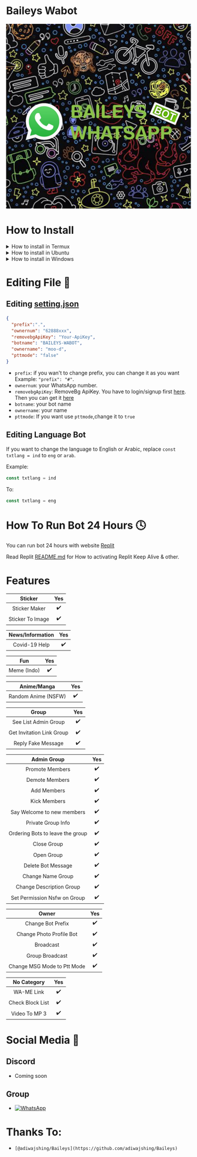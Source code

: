 # Baileys Wabot
<p style="text-align:center">
  <img src="./.github/rm/20210821_110622.jpg">
</p>

# How to Install

<details>
<summary>How to install in Termux</summary>

### Cloning
Type command :

```sh
> apt-get update && apt-get install upgrade -y
> apt-get install git
> git clone https://github.com/moo-d/baileys-wabot
```

### Installing Package & Dependencies
Type command :

```sh
> cd baileys-wabot
> bash install.sh
```

### Start
Type command :

```sh
> npm start
```

</details>

<details>
<summary>How to install in Ubuntu</summary>
Type command :

```sh
> apt-get update
> apt-get install sudo -y
> sudo apt-get install git
> sudo git clone https://github.com/moo-d/baileys-wabot
> cd baileys-wabot
```

### Installing Package & Dependencies

```sh
> sudo apt-get install nodejs -y
> sudo apt-get install wget -y
> sudo apt-get install libwebp-dev -y
> sudo apt-get install tesseract-ocr -y
> npm install && echo "[*] All dependencies have been installed, please run the command \"npm start\" to immediately start the script"
```

#### Alternative
This is an alternative command to install Package & Dependencies

```sh
sudo apt-get install nodejs wget libwebp-dev tesseract-ocr -y && npm install && echo "[*] All dependencies have been installed, please run the command \"npm start\" to immediately start the script"
```

### Start
Type command :

```sh
> npm start
```

</details>

<details>
<summary>How to install in Windows</summary>

#### Installing Git
- Download the file [here](https://git-scm.com/download/win)
- After that, run downloaded file as Administrator.
- Complete the installation.
- Check `git`
- Now that you've Tesseract installed, verify that it's working by running this command to see version number:

```cmd
> git --version
```

#### Installing Libwebp
- Download the file [here](https://storage.googleapis.com/downloads.webmproject.org/releases/webp/libwebp-1.2.1-windows-x64.zip).
- Extract the file to `C:\` path.
- Rename the extracted folder to `libwebp`.
- Run Command Prompt as Administrator.
- Run this command:

```cmd
> setx /m PATH "C:\libwebp\bin;%PATH%"
```

#### Installing Tesseract
- Download the file x64 [here](https://s.id/vftesseract).
- After that, run downloaded file as Administrator.
- Complete the installation.
- Run Command Prompt as Administrator.
- Run this command:
```cmd
> setx /m PATH "C:\Program Files\Tesseract-OCR;%PATH%"
```
It will give us a callback like `SUCCESS: specified value was saved`.
- Now that you've Tesseract installed, verify that it's working by running this command to see version number:
```
> tesseract -version
```

#### Installing FFmpeg
- Download one of the available versions of FFmpeg by clicking [this link](https://www.gyan.dev/ffmpeg/builds/).
- Extract the file to `C:\` path.
- Rename the extracted folder to `ffmpeg`.
- Run Command Prompt as Administrator.
- Run this command:
```cmd
> setx /m PATH "C:\ffmpeg\bin;%PATH%"
```
It will give us a callback like `SUCCESS: specified value was saved`.

</details>

# Editing File 📝

## Editing [setting.json](https://github.com/moo-d/baileys-wabot/blob/main/lib/setting.json)
```json
{
  "prefix":".",
  "ownernum": "62888xxx",
  "removebgApiKey": "Your-ApiKey",
  "botname": "BAILEYS-WABOT",
  "ownername": "moo-d",
  "pttmode": "false"
}
```

- `prefix`: if you wan't to change prefix, you can change it as you want Example: `"prefix": "#"`.
- `ownernum`: your WhatsApp number.
- `removebgApiKey`: RemoveBg ApiKey. You have to login/signup first [here](https://www.remove.bg/upload). Then you can get it [here](https://www.remove.bg/api)
- `botname`: your bot name
- `ownername`: your name
- `pttmode`: If you want use `pttmode`,change it to `true`

## Editing Language Bot
If you want to change the language to English or Arabic, replace `const txtlang = ind` to `eng` or `arab`.

Example:

```js
const txtlang = ind
```

To:
```js
const txtlang = eng
```

# How To Run Bot 24 Hours 🕓
You can run bot 24 hours with website [Replit](replit.com)

Read Replit [README.md](https://github.com/moo-d/baileys-wabot/blob/main/replit/README.md) for How to activating Replit Keep Alive & other.

# Features

|      Sticker     | Yes |
|:----------------:|:---:|
| Sticker Maker    | ✔️  |
| Sticker To Image | ✔️  |

| News/Information | Yes |
|:----------------:|:---:|
| Covid-19 Help    | ✔️  |

|   Fun       | Yes |
|:-----------:|:---:|
| Meme (Indo) | ✔️  |

|     Anime/Manga     | Yes |
|:-------------------:|:---:|
| Random Anime (NSFW) | ✔️  |

|           Group           | Yes |
|:-------------------------:|:---:|
| See List Admin Group      | ✔️  |
| Get Invitation Link Group | ✔️  |
| Reply Fake Message        | ✔️  |

|         Admin Group              | Yes |
|:--------------------------------:|:---:|
| Promote Members                  | ✔️  |
| Demote Members                   | ✔️  |
| Add Members                      | ✔️  |
| Kick Members                     | ✔️  |
| Say Welcome to new members       | ✔️  |
| Private Group Info               | ✔️  |
| Ordering Bots to leave the group | ✔️  |
| Close Group                      | ✔️  |
| Open Group                       | ✔️  |
| Delete Bot Message               | ✔️  |
| Change Name Group                | ✔️  |
| Change Description Group         | ✔️  |
| Set Permission Nsfw on Group     | ✔️  |

|             Owner           | Yes |
|:---------------------------:|:---:|
| Change Bot Prefix           | ✔️  |
| Change Photo Profile Bot    | ✔️  |
| Broadcast                   | ✔️  |
| Group Broadcast             | ✔️  |
| Change MSG Mode to Ptt Mode | ✔️  |

|    No Category   | Yes |
|:----------------:|:---:|
| WA-ME Link       | ✔️  |
| Check Block List | ✔️  |
| Video To MP 3    | ✔️  |

</details>

# Social Media 📱

## Discord
- Coming soon

## Group
* <a href="https://chat.whatsapp.com/Kr17kaCJQZQ0oiaU1q240y"><img alt="WhatsApp" src="https://img.shields.io/badge/WhatsApp%20Group-25D366?style=for-the-badge&logo=whatsapp&logoColor=white"/></a>

# Thanks To:
- `[@adiwajshing/Baileys](https://github.com/adiwajshing/Baileys)`
